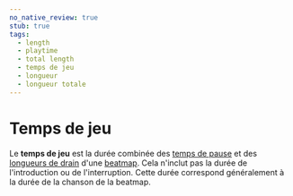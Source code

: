 ```yaml
---
no_native_review: true
stub: true
tags:
  - length
  - playtime
  - total length
  - temps de jeu
  - longueur
  - longueur totale
---
```


# Temps de jeu

Le **temps de jeu** est la durée combinée des [temps de pause](/wiki/Beatmap/Break) et des [longueurs de drain](/wiki/Beatmap/Drain_time) d'une [beatmap](/wiki/Beatmap). Cela n'inclut pas la durée de l'introduction ou de l'interruption. Cette durée correspond généralement à la durée de la chanson de la beatmap.
